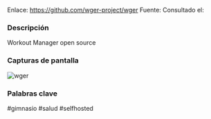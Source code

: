 Enlace: https://github.com/wger-project/wger
Fuente: 
Consultado el: 

### Descripción
Workout Manager open source

### Capturas de pantalla
![wger](https://raw.githubusercontent.com/wger-project/wger/master/wger/software/static/images/screens-3.png)

### Palabras clave
#gimnasio #salud #selfhosted 